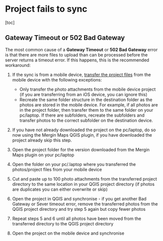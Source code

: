 # Project fails to sync

[toc]

## Gateway Timeout or 502 Bad Gateway

The most common cause of a **Gateway Timeout** or **502 Bad Gateway** error is that there are more files to upload than can be processed before the server returns a timeout error.  If this happens, this is the recommended workaround:

1. If the sync is from a mobile device, [transfer the project files](../../../manage/missing-data/#manual-data-transfer-(Android)) from the mobile device with the following exceptions:

    - Only transfer the photo attachments from the mobile device project (if you are transferring from an iOS device, you can ignore this)
    - Recreate the same folder structure in the destination folder as the photos are stored in the mobile device. For example, if all photos are in the project folder, then transfer them to the same folder on your pc/laptop. If there are subfolders, recreate the subfolders and transfer photos to the correct subfolder on the destination device.

2. If you have not already downloaded the project on the pc/laptop, do so now using the Mergin Maps QGIS plugin, if you have downloaded the project already skip this step.

3. Open the project folder for the version downloaded from the Mergin Maps plugin on your pc/laptop

4. Open the folder on your pc/.laptop where you transferred the photos/project files from your mobile device

5. Cut and paste up to 100 photo attachments from the transferred project directory to the same location in your QGIS project directory (if photos are duplicates you can either overwrite or skip)

6. Open the project in QGIS and synchronise - if you get another Bad Gateway or Sever timeout error, remove the transferred photos from the QGIS project directory and try step 5 again but copy fewer photos 

7. Repeat steps 5 and 6 until all photos have been moved from the transferred directory to the QGIS project directory

8. Open the project on the mobile device and synchronise 
